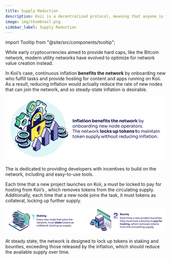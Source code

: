 ```yaml
---
title: Supply Reduction
description: Koii is a decentralized protocol, meaning that anyone is free to fork the code and build their own version for a specific purpose.
image: img/thumbnail.png
sidebar_label: Supply Reduction
---
```


import Tooltip from "@site/src/components/tooltip";

While early cryptocurrencies aimed to provide hard caps, like the Bitcoin network, modern utility networks have evolved to optimize for network value creation instead.

In Koii’s case, continuous inflation **benefits the network** by onboarding new <Tooltip text="node operators"/> who fulfill tasks and provide hosting for content and apps running on Koii. As a result, reducing inflation would actually reduce the rate of new nodes that can join the network, and so steady-state inflation is desirable.&#x20;

![banner](img/Supply%20Reduction%402x.svg)

The <Tooltip text="Koii Foundation"/> is dedicated to providing developers with incentives to build on the network, including <Tooltip text="grants"/> and easy-to-use tools.

Each time that a new project launches on Koii, a <Tooltip text="bounty"/> must be locked to pay for hosting from Koii’s <Tooltip text="compute marketplace"/>, which removes tokens from the circulating supply. Additionally, each time that a new node joins the task, it must <Tooltip text="stake"/> tokens as collateral, locking up further supply.&#x20;

![Supply Reduction](./img/Supply%20Reduction%202%402x.svg)

At steady state, the network is designed to lock up tokens in staking and bounties, exceeding those released by the inflation, which should reduce the available supply over time.
